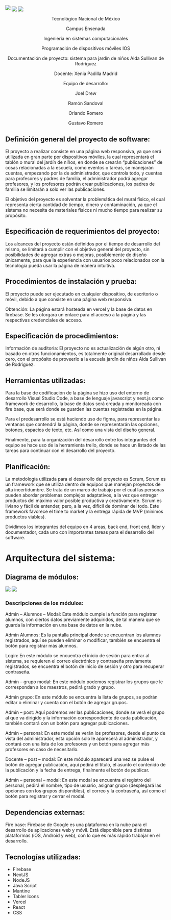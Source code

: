 ![](https://imagizer.imageshack.com/v2/320x240q90/924/jYEHPp)
<img align="center" src="https://imagizer.imageshack.com/v2/320x240q90/924/jYEHPp.png">
<img align="center" src="https://imagizer.imageshack.com/v2/150x100q90/922/Al2xoI.png">

<p align="center">
Tecnológico Nacional de México  
</p>
<p align="center">
Campus Ensenada 
</p>
 <p align="center">
Ingeniería en sistemas computacionales 
</p>
<p align="center">
Programación de dispositivos móviles IOS
</p>
<p align="center">
Documentación de proyecto: sistema para jardín de niños Aida Sullivan de Rodríguez
</p>

<p align="center">
Docente:  
Xenia Padilla Madrid
</p>
<p align="center">
Equipo de desarrollo: 
</p>
<p align="center">
Joel Drew  
</p>
<p align="center">
Ramón Sandoval 
</p>
<p align="center">
Orlando Romero
</p>
<p align="center">
Gustavo Romero </p>

 

## Definición general del proyecto de software:

El proyecto a realizar consiste en una página web responsiva, ya que será utilizada en gran parte por dispositivos móviles, la cual representará el tablón o mural del jardín de niños, en donde se crearán “publicaciones” de cosas relacionadas a la escuela, como eventos o tareas, se manejarán cuentas, empezando por la de administrador, que controla todo, y cuentas para profesores y padres de familia, el administrador podrá agregar profesores, y los profesores podrán crear publicaciones, los padres de familia se limitarán a solo ver las publicaciones.

El objetivo del proyecto es solventar la problemática del mural físico, el cual representa cierta cantidad de tiempo, dinero y contaminación, ya que el sistema no necesita de materiales físicos ni mucho tiempo para realizar su propósito.

## Especificación de requerimientos del proyecto:

Los alcances del proyecto están definidos por el tiempo de desarrollo del mismo, se limitará a cumplir con el objetivo general del proyecto, sin posibilidades de agregar extras o mejoras, posiblemente de diseño únicamente, para que la experiencia con usuarios poco relacionados con la tecnología pueda usar la página de manera intuitiva.

## Procedimientos de instalación y prueba:

El proyecto puede ser ejecutado en cualquier dispositivo, de escritorio o móvil, debido a que consiste en una página web responsiva. 

Obtención:
La página estará hosteada en vercel y la base de datos en firebase. Se les otorgara un enlace para el acceso a la página y las respectivas credenciales de acceso.

## Especificación de procedimientos:

Información de auditoria: El proyecto no es actualización de algún otro, ni basado en otros funcionamientos, es totalmente original desarrollado desde cero, con el propósito de proveerlo a la escuela jardín de niños Aida Sullivan de Rodríguez.

## Herramientas utilizadas:

Para la base de codificación de la página se hizo uso del entorno de desarrollo Visual Studio Code, a base de lenguaje javascript y next.js como framework de desarrollo, la base de datos será creada y monitoreada con fire base, que será donde se guarden las cuentas registradas en la página. 

Para el predesarrollo se está haciendo uso de figma, para representar las ventanas que contendrá la página, donde se representarán las opciones, botones, espacios de texto, etc. Así como una vista del diseño general.

Finalmente, para la organización del desarrollo entre los integrantes del equipo se hace uso de la herramienta trello, donde se hace un listado de las tareas para continuar con el desarrollo del proyecto.

## Planificación:

La metodología utilizada para el desarrollo del proyecto es Scrum, Scrum es un framework que se utiliza dentro de equipos que manejan proyectos de alta incertidumbre. Se trata de un marco de trabajo por el cual las personas pueden abordar problemas complejos adaptativos, a la vez que entregar productos del máximo valor posible productiva y creativamente. Scrum es liviano y fácil de entender, pero, a la vez, difícil de dominar del todo. Este framework favorece el time to market y la entrega rápida de MVP (mínimos productos viables).

Dividimos los integrantes del equipo en 4 areas, back end, front end, líder y documentador, cada uno con importantes tareas para el desarrollo del software.

# Arquitectura del sistema:
## Diagrama de módulos:

![](https://imageshack.com/i/pnc2U7zPj)
<img src="https://imagizer.imageshack.com/img923/9875/c2U7zP.jpg">

### Descripciones de los módulos:
Admin – Alumnos – Modal: Este módulo cumple la función para registrar alumnos, con ciertos datos previamente adquiridos, de tal manera que se guarda la información en una base de datos en la nube.

Admin Alumnos: Es la pantalla principal donde se encuentran los alumnos registrados, aquí se pueden eliminar o modificar, también se encuentra el botón para registrar más alumnos.

Login: En este módulo se encuentra el inicio de sesión para entrar al sistema, se requieren el correo electrónico y contraseña previamente registrados, se encuentra el botón de inicio de sesión y otro para recuperar contraseña.

Admin – grupo modal: En este módulo podemos registrar los grupos que le correspondan a los maestros, pedirá grado y grupo.

Admin grupo: En este módulo se encuentra la lista de grupos, se podrán editar o eliminar y cuenta con el botón de agregar grupos.

Admin – post: Aquí podremos ver las publicaciones, donde se verá el grupo al que va dirigido y la información correspondiente de cada publicación, también contará con un botón para agregar publicaciones.

Admin – personal: En este modal se verán los profesores, desde el punto de vista del administrador, esta opción solo le aparecerá al administrador, y contará con una lista de los profesores y un botón para agregar más profesores en caso de necesitarlo.

Docente – post – modal: En este módulo aparecerá una vez se pulse el botón de agregar publicación, aquí pedirá el título, el asunto el contenido de la publicación y la fecha de entrega, finalmente el botón de publicar.

Admin – personal – modal: En este modal se encuentra el registro del personal, pedirá el nombre, tipo de usuario, asignar grupo (desplegará las opciones con los grupos disponibles), el correo y la contraseña, así como el botón para registrar y cerrar el modal.

## Dependencias externas:
Fire base: Firebase de Google es una plataforma en la nube para el desarrollo de aplicaciones web y móvil. Está disponible para distintas plataformas (iOS, Android y web), con lo que es más rápido trabajar en el desarrollo.

## Tecnologías utilizadas:
* Firebase
* NextJS
* NodeJS
* Java Script
* Mantine
* Tabler Icons
* Vercel
* React
* CSS
